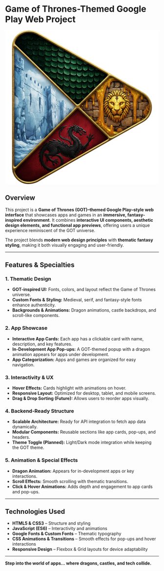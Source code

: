 # Game of Thrones-Themed Google Play Web Project

![GOT Logo](WebDev/ui_comp/0_GOT-Logo.png)

## Overview
This project is a **Game of Thrones (GOT)–themed Google Play–style web interface** that showcases apps and games in an **immersive, fantasy-inspired environment**. It combines **interactive UI components, aesthetic design elements, and functional app previews**, offering users a unique experience reminiscent of the GOT universe.

The project blends **modern web design principles** with **thematic fantasy styling**, making it both visually engaging and user-friendly.

---

## Features & Specialties

### 1. Thematic Design
- **GOT-inspired UI:** Fonts, colors, and layout reflect the Game of Thrones universe.
- **Custom Fonts & Styling:** Medieval, serif, and fantasy-style fonts enhance authenticity.
- **Backgrounds & Animations:** Dragon animations, castle backdrops, and scroll-like components.

### 2. App Showcase
- **Interactive App Cards:** Each app has a clickable card with name, description, and key features.
- **In-Development App Pop-ups:** A GOT-themed popup with a dragon animation appears for apps under development.
- **App Categorization:** Apps and games are organized for easy navigation.

### 3. Interactivity & UX
- **Hover Effects:** Cards highlight with animations on hover.
- **Responsive Layout:** Optimized for desktop, tablet, and mobile screens.
- **Drag & Drop Sorting (Future):** Allows users to reorder apps visually.

### 4. Backend-Ready Structure
- **Scalable Architecture:** Ready for API integration to fetch app data dynamically.
- **Modular Components:** Reusable sections like app cards, pop-ups, and headers.
- **Theme Toggle (Planned):** Light/Dark mode integration while keeping the GOT theme.

### 5. Animation & Special Effects
- **Dragon Animation:** Appears for in-development apps or key interactions.
- **Scroll Effects:** Smooth scrolling with thematic transitions.
- **Click & Hover Animations:** Adds depth and engagement to app cards and pop-ups.

---

## Technologies Used
- **HTML5 & CSS3** – Structure and styling
- **JavaScript (ES6)** – Interactivity and animations
- **Google Fonts & Custom Fonts** – Thematic typography
- **CSS Animations & Transitions** – Smooth effects for pop-ups and hover interactions
- **Responsive Design** – Flexbox & Grid layouts for device adaptability

---

**Step into the world of apps… where dragons, castles, and tech collide.**
